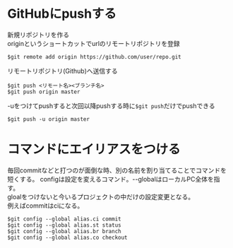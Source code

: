 # GitHubにpushする  
新規リポジトリを作る  
originというショートカットでurlのリモートリポジトリを登録
```
$git remote add origin https://github.com/user/repo.git
```
リモートリポジトリ(Github)へ送信する 
```
$git push <リモート名><ブランチ名>
$git push origin master
```
-uをつけてpushすると次回以降pushする時に`$git push`だけでpushできる
```
$git push -u origin master
```
# コマンドにエイリアスをつける
毎回commitなどと打つのが面倒な時、別の名前を割り当てることでコマンドを短くする。
configは設定を変えるコマンド。--globalはローカルPC全体を指す。  
gloalをつけないと今いるプロジェクトの中だけの設定変更となる。  
例えばcommitはciになる。
```
$git config --global alias.ci commit
$git config --global alias.st status
$git config --global alias.br branch
$git config --global alias.co checkout
```
